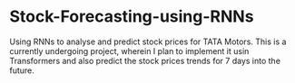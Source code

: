 # Stock-Forecasting-using-RNNs
Using RNNs to analyse and predict stock prices for TATA Motors. This is a currently undergoing project, wherein I plan to implement it usin Transformers and also predict the stock prices trends for 7 days into the future.
